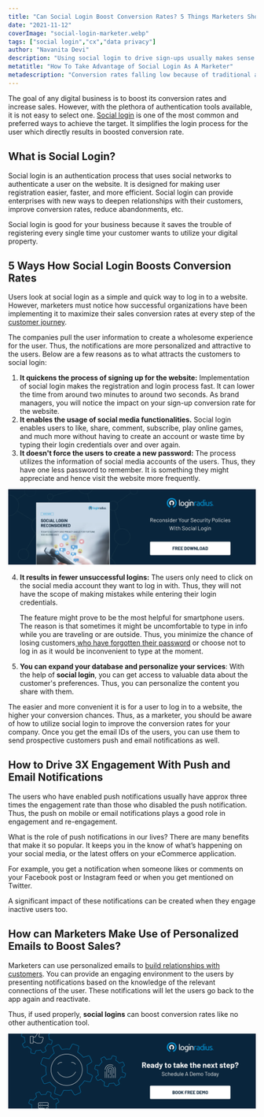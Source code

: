 ```yaml
---
title: "Can Social Login Boost Conversion Rates? 5 Things Marketers Should Know"
date: "2021-11-12"
coverImage: "social-login-marketer.webp"
tags: ["social login","cx","data privacy"]
author: "Navanita Devi"
description: "Using social login to drive sign-ups usually makes sense because it increases user privacy. If users like the site, they're more likely to return, and you're more likely to convert them into paying customers. This blog explains how social login can boost conversion rates."
metatitle: "How To Take Advantage of Social Login As A Marketer"
metadescription: "Conversion rates falling low because of traditional authentication tools? Use Social Login to witness the increase in conversion rates. Read the article to know more."
---
```


The goal of any digital business is to boost its conversion rates and increase sales. However, with the plethora of authentication tools available, it is not easy to select one.  [Social login](https://www.loginradius.com/social-login/) is one of the most common and preferred ways to achieve the target. It simplifies the login process for the user which directly results in boosted conversion rate. 


## What is Social Login?

Social login is an authentication process that uses social networks to authenticate a user on the website. It is designed for making user registration easier, faster, and more efficient.  Social login can provide enterprises with new ways to deepen relationships with their customers, improve conversion rates, reduce abandonments, etc.

Social login is good for your business because it saves the trouble of registering every single time your customer wants to utilize your digital property. 

## 5 Ways How Social Login Boosts Conversion Rates

Users look at social login as a simple and quick way to log in to a website. However, marketers must notice how successful organizations have been implementing it to maximize their sales conversion rates at every step of the [customer journey](https://www.loginradius.com/blog/fuel/consumer-journey-from-sign-up-to-purchase/). 

The companies pull the user information to create a wholesome experience for the user. Thus, the notifications are more personalized and attractive to the users. Below are a few reasons as to what attracts the customers to social login:

1. **It quickens the process of signing up for the website:** Implementation of social login makes the registration and login process fast. It can lower the time from around two minutes to around two seconds. As brand managers, you will notice the impact on your sign-up conversion rate for the website.
2. **It enables the usage of social media functionalities.** Social login enables users to like, share, comment, subscribe, play online games, and much more without having to create an account or waste time by typing their login credentials over and over again.
3. **It doesn't force the users to create a new password:** The process utilizes the information of social media accounts of the users. Thus, they have one less password to remember. It is something they might appreciate and hence visit the website more frequently.

[![WP-social-login-rec](WP-social-login-rec.webp)](https://www.loginradius.com/resource/social-login-reconsidered/)


4. **It results in fewer unsuccessful logins:** The users only need to click on the social media account they want to log in with. Thus, they will not have the scope of making mistakes while entering their login credentials. 

    The feature might prove to be the most helpful for smartphone users. The reason is that sometimes it might be uncomfortable to type in info while you are traveling or are outside. Thus, you minimize the chance of losing customers[ who have forgotten their password](https://www.loginradius.com/blog/identity/best-practices-choosing-good-security-questions/) or choose not to log in as it would be inconvenient to type at the moment.

5. **You can expand your database and personalize your services**: With the help of **social login**, you can get access to valuable data about the customer's preferences. Thus, you can personalize the content you share with them.

The easier and more convenient it is for a user to log in to a website, the higher your conversion chances. Thus, as a marketer, you should be aware of how to utilize social login to improve the conversion rates for your company. Once you get the email IDs of the users, you can use them to send prospective customers push and email notifications as well.


## How to Drive 3X Engagement With Push and Email Notifications

The users who have enabled push notifications usually have approx three times the engagement rate than those who disabled the push notification. Thus, the push on mobile or email notifications plays a good role in engagement and re-engagement. 

What is the role of push notifications in our lives? There are many benefits that make it so popular. It keeps you in the know of what’s happening on your social media, or the latest offers on your eCommerce application. 

For example, you get a notification when someone likes or comments on your Facebook post or Instagram feed or when you get mentioned on Twitter. 

A significant impact of these notifications can be created when they engage inactive users too. 


## How can Marketers Make Use of Personalized Emails to Boost Sales?

Marketers can use personalized emails to [build relationships with customers](https://www.loginradius.com/blog/fuel/customer-relationship-business/). You can provide an engaging environment to the users by presenting notifications based on the knowledge of the relevant connections of the user. These notifications will let the users go back to the app again and reactivate. 

Thus, if used properly, **social logins** can boost conversion rates like no other authentication tool. 


[![book-a-demo-loginradius](../../assets/book-a-demo-loginradius.webp)](https://www.loginradius.com/contact-us?utm_source=blog&utm_medium=web&utm_campaign=advantage-social-login-as-marketer)
